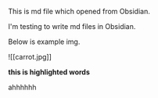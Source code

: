 
This is md file which opened from Obsidian.

I'm testing to write md files in Obsidian.

Below is example img.

![[carrot.jpg]] 

**this is highlighted words**

ahhhhhh


